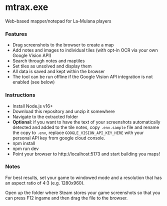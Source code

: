 # mtrax.exe

Web-based mapper/notepad for La-Mulana players

### Features

- Drag screenshots to the browser to create a map
- Add notes and images to individual tiles (with opt-in OCR via your own Google Vision API)
- Search through notes and maptiles
- Set tiles as unsolved and display them
- All data is saved and kept within the browser
- The tool can be run offline if the Google Vision API integration is not enabled (see below)

### Instructions

- Install Node.js v16+
- Download this repository and unzip it somewhere
- Navigate to the extracted folder
- **Optional**: if you want to have the text of your screenshots automatically detected and added to the tile notes, copy `.env.sample` file and rename the copy to `.env`, replace `GOOGLE_VISION_API_KEY_HERE` with your personal API key from google cloud console.
- npm install
- npm run dev
- Point your browser to http://localhost:5173 and start building you maps!

### Notes

For best results, set your game to windowed mode and a resolution that has an aspect ratio of 4:3 (e.g. 1280x960).

Open up the folder where Steam stores your game screenshots so that you can press F12 ingame and then drag the file to the browser.
